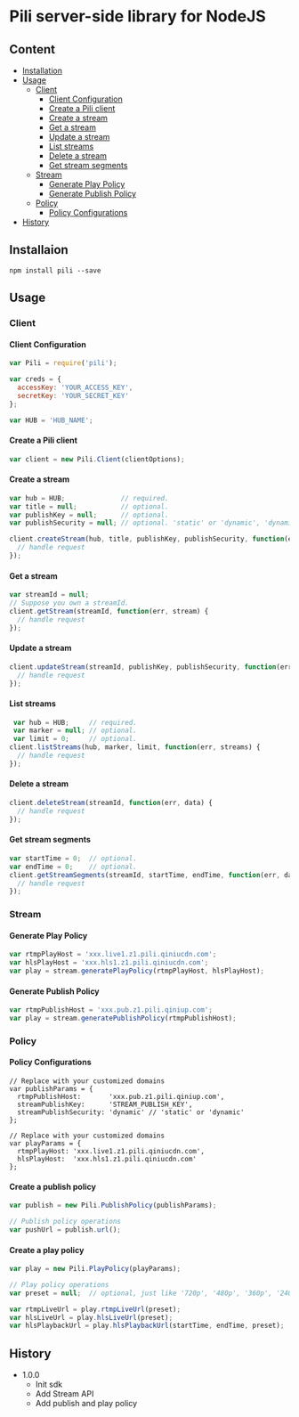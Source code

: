 # Pili server-side library for NodeJS

## Content

- [Installation](#Installation)
- [Usage](#Usage)
	- [Client](#Client)
		- [Client Configuration](#Client-Configuration)
		- [Create a Pili client](#Create-a-Pili-client)
		- [Create a stream](#Create-a-stream)
		- [Get a stream](#Get-a-stream)
		- [Update a stream](#Update-a-stream)
		- [List streams](#List-streams)
		- [Delete a stream](#Delete-a-stream)
		- [Get stream segments](#Get-stream-segments)
	- [Stream](#Stream)
		- [Generate Play Policy](#Generate-Play-Policy)
		- [Generate Publish Policy](#Generate-Publish-Policy)
	- [Policy](#Policy)
		- [Policy Configurations](#Policy-Configurations)
- [History](#History)

## Installaion

```
npm install pili --save
```

## Usage

### Client

#### Client Configuration

```javascript
var Pili = require('pili');

var creds = {
  accessKey: 'YOUR_ACCESS_KEY',
  secretKey: 'YOUR_SECRET_KEY'
};

var HUB = 'HUB_NAME';
```

#### Create a Pili client

```javascript
var client = new Pili.Client(clientOptions);
```

#### Create a stream

```javascript
var hub = HUB;              // required.
var title = null;           // optional.
var publishKey = null;      // optional.
var publishSecurity = null; // optional. 'static' or 'dynamic', 'dynamic' as default.

client.createStream(hub, title, publishKey, publishSecurity, function(err, stream) {
  // handle request
});
```

#### Get a stream

```javascript
var streamId = null;
// Suppose you own a streamId.
client.getStream(streamId, function(err, stream) {
  // handle request
});
```

#### Update a stream

```javascript
client.updateStream(streamId, publishKey, publishSecurity, function(err, stream) {
  // handle request
});
```

#### List streams

```javascript
 var hub = HUB;     // required.
 var marker = null; // optional.
 var limit = 0;     // optional.
client.listStreams(hub, marker, limit, function(err, streams) {
  // handle request
});
```

#### Delete a stream

```javascript
client.deleteStream(streamId, function(err, data) {
  // handle request
});
```

#### Get stream segments

```javascript
var startTime = 0;  // optional.
var endTime = 0;    // optional.
client.getStreamSegments(streamId, startTime, endTime, function(err, data) {
  // handle request
});
```

### Stream

#### Generate Play Policy

```javascript
var rtmpPlayHost = 'xxx.live1.z1.pili.qiniucdn.com';
var hlsPlayHost = 'xxx.hls1.z1.pili.qiniucdn.com';
var play = stream.generatePlayPolicy(rtmpPlayHost, hlsPlayHost);
```

#### Generate Publish Policy

```javascript
var rtmpPublishHost = 'xxx.pub.z1.pili.qiniup.com';
var play = stream.generatePublishPolicy(rtmpPublishHost);
```

### Policy

#### Policy Configurations

```
// Replace with your customized domains
var publishParams = {
  rtmpPublishHost:       'xxx.pub.z1.pili.qiniup.com',
  streamPublishKey:      'STREAM_PUBLISH_KEY',
  streamPublishSecurity: 'dynamic' // 'static' or 'dynamic'
};

// Replace with your customized domains
var playParams = {
  rtmpPlayHost: 'xxx.live1.z1.pili.qiniucdn.com',
  hlsPlayHost:  'xxx.hls1.z1.pili.qiniucdn.com'
};
```

#### Create a publish policy

```javascript
var publish = new Pili.PublishPolicy(publishParams);

// Publish policy operations
var pushUrl = publish.url();
```

#### Create a play policy

```javascript
var play = new Pili.PlayPolicy(playParams);

// Play policy operations
var preset = null;  // optional, just like '720p', '480p', '360p', '240p'. All presets should be defined first.

var rtmpLiveUrl = play.rtmpLiveUrl(preset);
var hlsLiveUrl = play.hlsLiveUrl(preset);
var hlsPlaybackUrl = play.hlsPlaybackUrl(startTime, endTime, preset);
```

## History

- 1.0.0
	- Init sdk
	- Add Stream API
	- Add publish and play policy